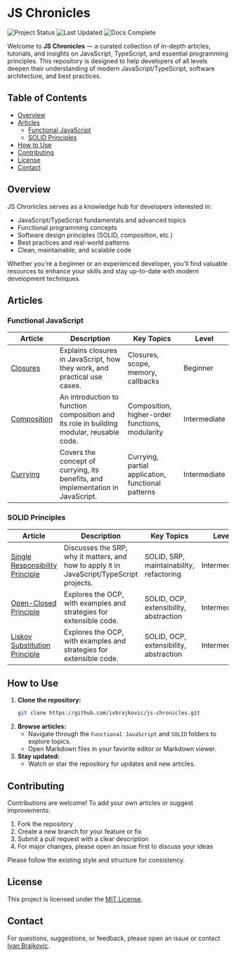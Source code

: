 # JS Chronicles

![Project Status](https://img.shields.io/badge/status-active-brightgreen)
![Last Updated](https://img.shields.io/github/last-commit/ivbrajkovic/js-chronicles)
![Docs Complete](https://img.shields.io/badge/docs-complete-success)

Welcome to **JS Chronicles** — a curated collection of in-depth articles, tutorials, and insights on JavaScript, TypeScript, and essential programming principles. This repository is designed to help developers of all levels deepen their understanding of modern JavaScript/TypeScript, software architecture, and best practices.

## Table of Contents

- [Overview](#overview)
- [Articles](#articles)
  - [Functional JavaScript](#functional-javascript)
  - [SOLID Principles](#solid-principles)
- [How to Use](#how-to-use)
- [Contributing](#contributing)
- [License](#license)
- [Contact](#contact)

## Overview

JS Chronicles serves as a knowledge hub for developers interested in:

- JavaScript/TypeScript fundamentals and advanced topics
- Functional programming concepts
- Software design principles (SOLID, composition, etc.)
- Best practices and real-world patterns
- Clean, maintainable, and scalable code

Whether you're a beginner or an experienced developer, you'll find valuable resources to enhance your skills and stay up-to-date with modern development techniques.

## Articles

### Functional JavaScript

| Article                                               | Description                                                                              | Key Topics                                         | Level        |
| ----------------------------------------------------- | ---------------------------------------------------------------------------------------- | -------------------------------------------------- | ------------ |
| [Closures](Functional%20JavaScript/closures.md)       | Explains closures in JavaScript, how they work, and practical use cases.                 | Closures, scope, memory, callbacks                 | Beginner     |
| [Composition](Functional%20JavaScript/composition.md) | An introduction to function composition and its role in building modular, reusable code. | Composition, higher-order functions, modularity    | Intermediate |
| [Currying](Functional%20JavaScript/currying.md)       | Covers the concept of currying, its benefits, and implementation in JavaScript.          | Currying, partial application, functional patterns | Intermediate |

### SOLID Principles

| Article                                                                                      | Description                                                                               | Key Topics                               | Level        |
| -------------------------------------------------------------------------------------------- | ----------------------------------------------------------------------------------------- | ---------------------------------------- | ------------ |
| [Single Responsibility Principle](SOLID%20Principles/Single%20Responsibility%20Principle.md) | Discusses the SRP, why it matters, and how to apply it in JavaScript/TypeScript projects. | SOLID, SRP, maintainability, refactoring | Intermediate |
| [Open-Closed Principle](SOLID%20Principles/Open-Closed%20Principle.md)                       | Explores the OCP, with examples and strategies for extensible code.                       | SOLID, OCP, extensibility, abstraction   | Intermediate |
| [Liskov Substitution Principle](SOLID%20Principles/liskov-substitution)                      | Explores the OCP, with examples and strategies for extensible code.                       | SOLID, OCP, extensibility, abstraction   | Intermediate |

## How to Use

1. **Clone the repository:**
   ```bash
   git clone https://github.com/ivbrajkovic/js-chronicles.git
   ```
2. **Browse articles:**
   - Navigate through the `Functional JavaScript` and `SOLID` folders to explore topics.
   - Open Markdown files in your favorite editor or Markdown viewer.
3. **Stay updated:**
   - Watch or star the repository for updates and new articles.

## Contributing

Contributions are welcome! To add your own articles or suggest improvements:

1. Fork the repository
2. Create a new branch for your feature or fix
3. Submit a pull request with a clear description
4. For major changes, please open an issue first to discuss your ideas

Please follow the existing style and structure for consistency.

## License

This project is licensed under the [MIT License](LICENSE.md).

## Contact

For questions, suggestions, or feedback, please open an issue or contact [Ivan Brajkovic](https://github.com/ivbrajkovic).
